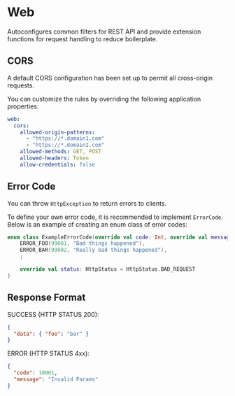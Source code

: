 # Web

Autoconfigures common filters for REST API and provide extension functions for request handling to reduce boilerplate.

## CORS

A default CORS configuration has been set up to permit all cross-origin requests.

You can customize the rules by overriding the following application properties:

```yaml
web:
  cors:
    allowed-origin-patterns:
      - "https://*.domain1.com"
      - "https://*.domain2.com"
    allowed-methods: GET, POST
    allowed-headers: Token
    allow-credentials: false
```

## Error Code

You can throw `HttpException` to return errors to clients.

To define your own error code, it is recommended to implement `ErrorCode`.
Below is an example of creating an enum class of error codes:

```kotlin
enum class ExampleErrorCode(override val code: Int, override val message: String) : ErrorCode {
    ERROR_FOO(99001, "Bad things happened"),
    ERROR_BAR(99002, "Really bad things happened"),
    ;

    override val status: HttpStatus = HttpStatus.BAD_REQUEST
}
```

## Response Format

SUCCESS (HTTP STATUS 200):

```json
{
  "data": { "foo": "bar" }
}
```

ERROR (HTTP STATUS 4xx):

```json
{
  "code": 10001,
  "message": "Invalid Params"
}
```
